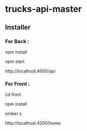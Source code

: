 # trucks-api-master

## Installer

### For Back :

npm install

npm start

http://localhost:4000/api

### For Front :

cd front

npm install

ember s

http://localhost:4200/home
